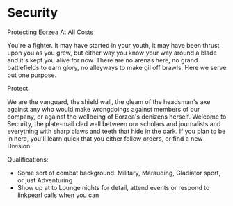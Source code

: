 <div id="title">
  <h1>Security</h1>
  <p>Protecting Eorzea At All Costs</p>
</div>
You're a fighter. 
It may have started in your youth, it may have been thrust upon you as you grew, but either way you know your way around a blade and it's kept you alive for now. There are no arenas here, no grand battlefields to earn glory, no alleyways to make gil off brawls. Here we serve but one purpose.

Protect.

We are the vanguard, the shield wall, the gleam of the headsman's axe against any who would make wrongdoings against members of our company, or against the wellbeing of Eorzea's denizens herself.
Welcome to Security, the plate-mail clad wall between our scholars and journalists and everything with sharp claws and teeth that hide in the dark. If you plan to be in here, you'll learn quick that you either follow orders, or find a new Division. 

Qualifications:
* Some sort of combat background: Military, Marauding, Gladiator sport, or just Adventuring
* Show up at to Lounge nights for detail, attend events or respond to linkpearl calls when you can

